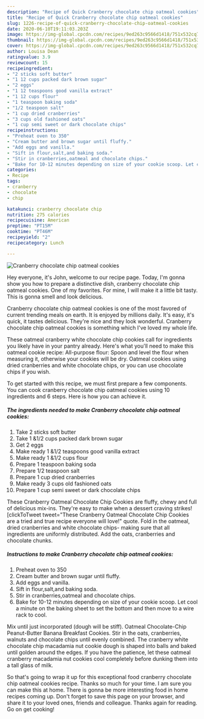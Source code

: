 ```yaml
---
description: "Recipe of Quick Cranberry chocolate chip oatmeal cookies"
title: "Recipe of Quick Cranberry chocolate chip oatmeal cookies"
slug: 1226-recipe-of-quick-cranberry-chocolate-chip-oatmeal-cookies
date: 2020-06-10T19:11:03.203Z
image: https://img-global.cpcdn.com/recipes/9ed263c9566d1418/751x532cq70/cranberry-chocolate-chip-oatmeal-cookies-recipe-main-photo.jpg
thumbnail: https://img-global.cpcdn.com/recipes/9ed263c9566d1418/751x532cq70/cranberry-chocolate-chip-oatmeal-cookies-recipe-main-photo.jpg
cover: https://img-global.cpcdn.com/recipes/9ed263c9566d1418/751x532cq70/cranberry-chocolate-chip-oatmeal-cookies-recipe-main-photo.jpg
author: Louisa Dean
ratingvalue: 3.9
reviewcount: 15
recipeingredient:
- "2 sticks soft butter"
- "1 12 cups packed dark brown sugar"
- "2 eggs"
- "1 12 teaspoons good vanilla extract"
- "1 12 cups flour"
- "1 teaspoon baking soda"
- "1/2 teaspoon salt"
- "1 cup dried cranberries"
- "3 cups old fashioned oats"
- "1 cup semi sweet or dark chocolate chips"
recipeinstructions:
- "Preheat oven to 350"
- "Cream butter and brown sugar until fluffy."
- "Add eggs and vanilla."
- "Sift in flour,salt,and baking soda."
- "Stir in cranberries,oatmeal and chocolate chips."
- "Bake for 10-12 minutes depending on size of your cookie scoop. Let cool a minute on the baking sheet to set the bottom and then move to a wire rack to cool."
categories:
- Recipe
tags:
- cranberry
- chocolate
- chip

katakunci: cranberry chocolate chip 
nutrition: 275 calories
recipecuisine: American
preptime: "PT15M"
cooktime: "PT46M"
recipeyield: "2"
recipecategory: Lunch

---
```



![Cranberry chocolate chip oatmeal cookies](https://img-global.cpcdn.com/recipes/9ed263c9566d1418/751x532cq70/cranberry-chocolate-chip-oatmeal-cookies-recipe-main-photo.jpg)

Hey everyone, it's John, welcome to our recipe page. Today, I'm gonna show you how to prepare a distinctive dish, cranberry chocolate chip oatmeal cookies. One of my favorites. For mine, I will make it a little bit tasty. This is gonna smell and look delicious.

Cranberry chocolate chip oatmeal cookies is one of the most favored of current trending meals on earth. It is enjoyed by millions daily. It's easy, it's quick, it tastes delicious. They're nice and they look wonderful. Cranberry chocolate chip oatmeal cookies is something which I've loved my whole life.

These oatmeal cranberry white chocolate chip cookies call for ingredients you likely have in your pantry already. Here&#39;s what you&#39;ll need to make this oatmeal cookie recipe: All-purpose flour: Spoon and level the flour when measuring it, otherwise your cookies will be dry. Oatmeal cookies using dried cranberries and white chocolate chips, or you can use chocolate chips if you wish.


To get started with this recipe, we must first prepare a few components. You can cook cranberry chocolate chip oatmeal cookies using 10 ingredients and 6 steps. Here is how you can achieve it.

<!--inarticleads1-->

##### The ingredients needed to make Cranberry chocolate chip oatmeal cookies:

1. Take 2 sticks soft butter
1. Take 1 &amp;1/2 cups packed dark brown sugar
1. Get 2 eggs
1. Make ready 1 &amp;1/2 teaspoons good vanilla extract
1. Make ready 1 &amp;1/2 cups flour
1. Prepare 1 teaspoon baking soda
1. Prepare 1/2 teaspoon salt
1. Prepare 1 cup dried cranberries
1. Make ready 3 cups old fashioned oats
1. Prepare 1 cup semi sweet or dark chocolate chips


These Cranberry Oatmeal Chocolate Chip Cookies are fluffy, chewy and full of delicious mix-ins. They&#39;re easy to make when a dessert craving strikes! [clickToTweet tweet=&#34;These Cranberry Oatmeal Chocolate Chip Cookies are a tried and true recipe everyone will love!&#34; quote. Fold in the oatmeal, dried cranberries and white chocolate chips- making sure that all ingredients are uniformly distributed. Add the oats, cranberries and chocolate chunks. 

<!--inarticleads2-->

##### Instructions to make Cranberry chocolate chip oatmeal cookies:

1. Preheat oven to 350
1. Cream butter and brown sugar until fluffy.
1. Add eggs and vanilla.
1. Sift in flour,salt,and baking soda.
1. Stir in cranberries,oatmeal and chocolate chips.
1. Bake for 10-12 minutes depending on size of your cookie scoop. Let cool a minute on the baking sheet to set the bottom and then move to a wire rack to cool.


Mix until just incorporated (dough will be stiff). Oatmeal Chocolate-Chip Peanut-Butter Banana Breakfast Cookies. Stir in the oats, cranberries, walnuts and chocolate chips until evenly combined. The cranberry white chocolate chip macadamia nut cookie dough is shaped into balls and baked until golden around the edges. If you have the patience, let these oatmeal cranberry macadamia nut cookies cool completely before dunking them into a tall glass of milk. 

So that's going to wrap it up for this exceptional food cranberry chocolate chip oatmeal cookies recipe. Thanks so much for your time. I am sure you can make this at home. There is gonna be more interesting food in home recipes coming up. Don't forget to save this page on your browser, and share it to your loved ones, friends and colleague. Thanks again for reading. Go on get cooking!

